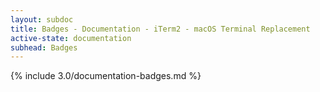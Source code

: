 ```yaml
---
layout: subdoc
title: Badges - Documentation - iTerm2 - macOS Terminal Replacement
active-state: documentation
subhead: Badges
---
```

{% include 3.0/documentation-badges.md %}

